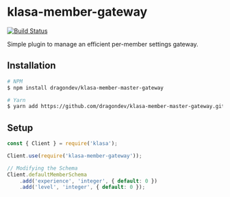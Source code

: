 # klasa-member-gateway

[![Build Status](https://dev.azure.com/dirigeants/klasa/_apis/build/status/dirigeants.klasa-member-gateway?branchName=master)](https://dev.azure.com/dirigeants/klasa/_build/latest?definitionId=3&branchName=master)

Simple plugin to manage an efficient per-member settings gateway.

## Installation

```bash
# NPM
$ npm install dragondev/klasa-member-master-gateway

# Yarn
$ yarn add https://github.com/dragondev/klasa-member-master-gateway.git
```

## Setup

```js
const { Client } = require('klasa');

Client.use(require('klasa-member-gateway'));

// Modifying the Schema
Client.defaultMemberSchema
    .add('experience', 'integer', { default: 0 })
    .add('level', 'integer', { default: 0 });
```
